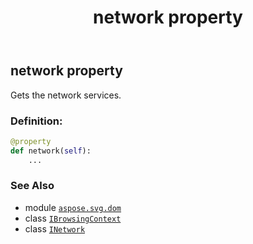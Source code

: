 ﻿---
title: network property
second_title: Aspose.SVG for Python via .NET API References
description: 
type: docs
weight: 50
url: /python-net/aspose.svg.dom/ibrowsingcontext/network/
is_root: false
---

## network property


Gets the network services.
### Definition:
```python
@property
def network(self):
    ...
```

### See Also
* module [`aspose.svg.dom`](../../)
* class [`IBrowsingContext`](/svg/python-net/aspose.svg.dom/ibrowsingcontext)
* class [`INetwork`](/svg/python-net/aspose.svg.net/inetwork)
